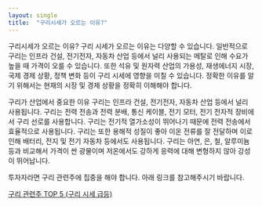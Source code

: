 ```yaml
---
layout: single
title:  "구리시세가 오르는 이유?"
---
```


구리시세가 오르는 이유?
구리 시세가 오르는 이유는 다양할 수 있습니다. 일반적으로 구리는 인프라 건설, 전기전자, 자동차 산업 등에서 널리 사용되는 메탈로 인해 수요가 높을 때 가격이 오를 수 있습니다. 또한 석유 및 원자력 산업의 가용성, 재생에너지 시장, 국제 경제 상황, 정책 변화 등이 구리 시세에 영향을 미칠 수 있습니다. 정확한 이유를 알기 위해서는 현재의 시장 및 경제 상황을 정확히 이해해야 합니다.

구리가 산업에서 중요한 이유
구리는 인프라 건설, 전기전자, 자동차 산업 등에서 널리 사용됩니다. 구리는 전력 전송과 전력 분배, 통신 케이블, 전기 모터, 전기 전자적 장비에서 구리 선로를 사용합니다. 구리는 전기적 열가소성이 뛰어나기 때문에 전력 전송에서 효율적으로 사용됩니다. 구리는 또한 용해적 성질이 좋아 이온 전류를 잘 전달하며 이로 인해 배터리, 전지 및 전기 자동차 등에서도 사용됩니다. 구리는 아연, 은, 철, 알루미늄 등과 비교해서 가격이 싼 광물이며 저온에서도 강하게 응력에 대해 변형하지 않아 강성이 뛰어납니다.

투자자라면 구리 관련주에 집중을 해야 합니다. 아래 링크를 참고해주시기 바랍니다.


[구리 관련주 TOP 5 (구리 시세 급등)]([링크](https://hootgoon.com/%ea%b5%ac%eb%a6%ac-%ea%b4%80%eb%a0%a8%ec%a3%bc/))
